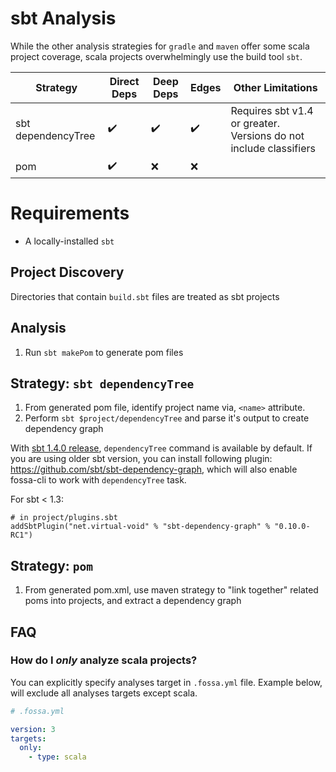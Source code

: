 # sbt Analysis

While the other analysis strategies for `gradle` and `maven` offer some scala project coverage, scala projects overwhelmingly use the build tool `sbt`.

| Strategy           | Direct Deps        | Deep Deps          | Edges              | Other Limitations                                                 |
| ------------------ | ------------------ | ------------------ | ------------------ | ----------------------------------------------------------------- |
| sbt dependencyTree | :heavy_check_mark: | :heavy_check_mark: | :heavy_check_mark: | Requires sbt v1.4 or greater. Versions do not include classifiers |
| pom                | :heavy_check_mark: | :x:                | :x:                |                                                                   |

 # Requirements

- A locally-installed `sbt`

## Project Discovery

Directories that contain `build.sbt` files are treated as sbt projects

## Analysis

1. Run `sbt makePom` to generate pom files

## Strategy: `sbt dependencyTree`

1. From generated pom file, identify project name via, `<name>` attribute.
2. Perform `sbt $project/dependencyTree` and parse it's output to create dependency graph

With [sbt 1.4.0 release](https://www.scala-sbt.org/1.x/docs/sbt-1.4-Release-Notes.html#sbt-dependency-graph+is+in-sourced), `dependencyTree` command is available by default. If you are using
older sbt version, you can install following plugin: https://github.com/sbt/sbt-dependency-graph, which will also enable fossa-cli to work with `dependencyTree` task.

For sbt < 1.3:
```
# in project/plugins.sbt
addSbtPlugin("net.virtual-void" % "sbt-dependency-graph" % "0.10.0-RC1")
```

## Strategy: `pom`

1. From generated pom.xml, use maven strategy to "link together" related poms into projects, and extract a dependency graph

## FAQ

### How do I *only* analyze scala projects?

You can explicitly specify analyses target in `.fossa.yml` file. 
Example below, will exclude all analyses targets except scala. 

```yaml
# .fossa.yml 

version: 3
targets:
  only:
    - type: scala
```
